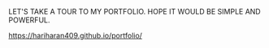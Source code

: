 LET'S TAKE A TOUR TO MY PORTFOLIO. HOPE IT WOULD BE SIMPLE AND POWERFUL.

https://hariharan409.github.io/portfolio/
